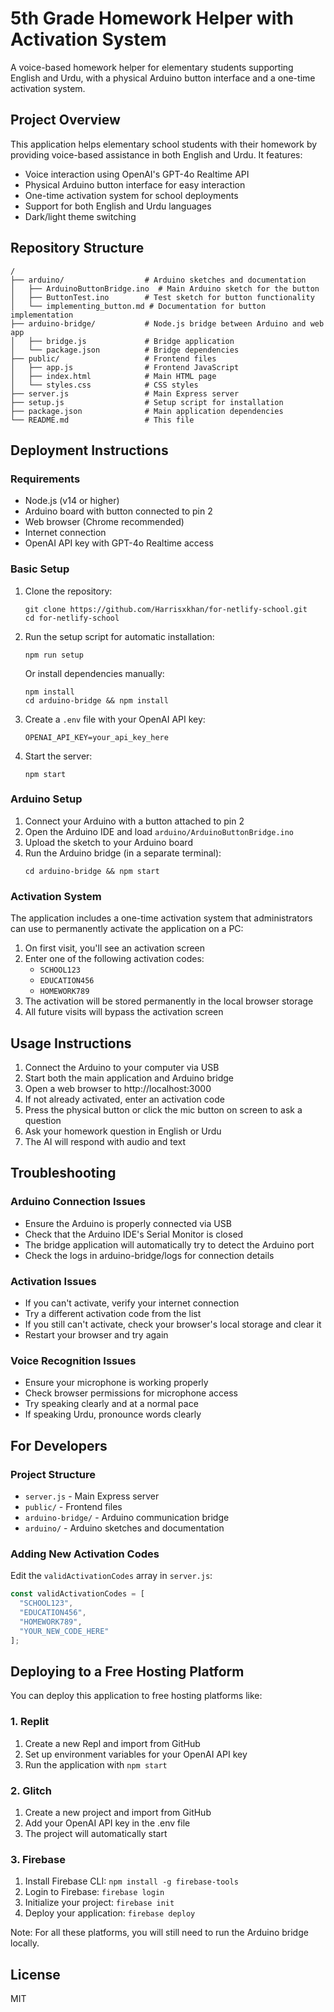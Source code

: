 # 5th Grade Homework Helper with Activation System

A voice-based homework helper for elementary students supporting English and Urdu, with a physical Arduino button interface and a one-time activation system.

## Project Overview

This application helps elementary school students with their homework by providing voice-based assistance in both English and Urdu. It features:

- Voice interaction using OpenAI's GPT-4o Realtime API
- Physical Arduino button interface for easy interaction
- One-time activation system for school deployments
- Support for both English and Urdu languages
- Dark/light theme switching

## Repository Structure

```
/
├── arduino/                  # Arduino sketches and documentation
│   ├── ArduinoButtonBridge.ino  # Main Arduino sketch for the button
│   ├── ButtonTest.ino        # Test sketch for button functionality
│   └── implementing_button.md # Documentation for button implementation
├── arduino-bridge/           # Node.js bridge between Arduino and web app
│   ├── bridge.js             # Bridge application
│   └── package.json          # Bridge dependencies
├── public/                   # Frontend files
│   ├── app.js                # Frontend JavaScript
│   ├── index.html            # Main HTML page
│   └── styles.css            # CSS styles
├── server.js                 # Main Express server
├── setup.js                  # Setup script for installation
├── package.json              # Main application dependencies
└── README.md                 # This file
```

## Deployment Instructions

### Requirements

- Node.js (v14 or higher)
- Arduino board with button connected to pin 2
- Web browser (Chrome recommended)
- Internet connection
- OpenAI API key with GPT-4o Realtime access

### Basic Setup

1. Clone the repository:
   ```
   git clone https://github.com/Harrisxkhan/for-netlify-school.git
   cd for-netlify-school
   ```

2. Run the setup script for automatic installation:
   ```
   npm run setup
   ```
   Or install dependencies manually:
   ```
   npm install
   cd arduino-bridge && npm install
   ```

3. Create a `.env` file with your OpenAI API key:
   ```
   OPENAI_API_KEY=your_api_key_here
   ```

4. Start the server:
   ```
   npm start
   ```

### Arduino Setup

1. Connect your Arduino with a button attached to pin 2
2. Open the Arduino IDE and load `arduino/ArduinoButtonBridge.ino`
3. Upload the sketch to your Arduino board
4. Run the Arduino bridge (in a separate terminal):
   ```
   cd arduino-bridge && npm start
   ```

### Activation System

The application includes a one-time activation system that administrators can use to permanently activate the application on a PC:

1. On first visit, you'll see an activation screen
2. Enter one of the following activation codes:
   - `SCHOOL123`
   - `EDUCATION456`
   - `HOMEWORK789`
3. The activation will be stored permanently in the local browser storage
4. All future visits will bypass the activation screen

## Usage Instructions

1. Connect the Arduino to your computer via USB
2. Start both the main application and Arduino bridge
3. Open a web browser to http://localhost:3000
4. If not already activated, enter an activation code
5. Press the physical button or click the mic button on screen to ask a question
6. Ask your homework question in English or Urdu
7. The AI will respond with audio and text

## Troubleshooting

### Arduino Connection Issues

- Ensure the Arduino is properly connected via USB
- Check that the Arduino IDE's Serial Monitor is closed
- The bridge application will automatically try to detect the Arduino port
- Check the logs in arduino-bridge/logs for connection details

### Activation Issues

- If you can't activate, verify your internet connection
- Try a different activation code from the list
- If you still can't activate, check your browser's local storage and clear it
- Restart your browser and try again

### Voice Recognition Issues

- Ensure your microphone is working properly
- Check browser permissions for microphone access
- Try speaking clearly and at a normal pace
- If speaking Urdu, pronounce words clearly

## For Developers

### Project Structure

- `server.js` - Main Express server
- `public/` - Frontend files
- `arduino-bridge/` - Arduino communication bridge
- `arduino/` - Arduino sketches and documentation

### Adding New Activation Codes

Edit the `validActivationCodes` array in `server.js`:

```javascript
const validActivationCodes = [
  "SCHOOL123",
  "EDUCATION456",
  "HOMEWORK789",
  "YOUR_NEW_CODE_HERE"
];
```

## Deploying to a Free Hosting Platform

You can deploy this application to free hosting platforms like:

### 1. Replit
1. Create a new Repl and import from GitHub
2. Set up environment variables for your OpenAI API key
3. Run the application with `npm start`

### 2. Glitch
1. Create a new project and import from GitHub
2. Add your OpenAI API key in the .env file
3. The project will automatically start

### 3. Firebase
1. Install Firebase CLI: `npm install -g firebase-tools`
2. Login to Firebase: `firebase login`
3. Initialize your project: `firebase init`
4. Deploy your application: `firebase deploy`

Note: For all these platforms, you will still need to run the Arduino bridge locally.

## License

MIT
